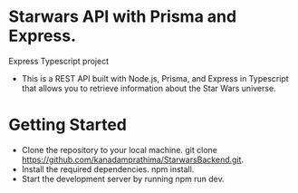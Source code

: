 # Starwars API with Prisma and Express.
Express Typescript project
 - This is a REST API built with Node.js, Prisma, and Express in Typescript that allows you to retrieve information about the Star Wars universe.
 
 # Getting Started
 - Clone the repository to your local machine.
   git clone https://github.com/kanadamprathima/StarwarsBackend.git.
- Install the required dependencies.
   npm install.
- Start the development server by running 
  npm run dev.

